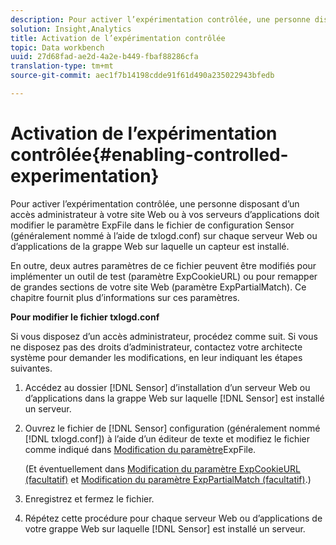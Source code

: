 ```yaml
---
description: Pour activer l’expérimentation contrôlée, une personne disposant d’un accès administrateur à votre site Web ou à vos serveurs d’applications doit modifier le paramètre ExpFile dans le fichier de configuration Sensor (généralement nommé à l’aide de txlogd.conf) sur chaque serveur Web ou d’applications de la grappe Web sur laquelle un capteur est installé.
solution: Insight,Analytics
title: Activation de l’expérimentation contrôlée
topic: Data workbench
uuid: 27d68fad-ae2d-4a2e-b449-fbaf88286cfa
translation-type: tm+mt
source-git-commit: aec1f7b14198cdde91f61d490a235022943bfedb

---
```



# Activation de l’expérimentation contrôlée{#enabling-controlled-experimentation}

Pour activer l’expérimentation contrôlée, une personne disposant d’un accès administrateur à votre site Web ou à vos serveurs d’applications doit modifier le paramètre ExpFile dans le fichier de configuration Sensor (généralement nommé à l’aide de txlogd.conf) sur chaque serveur Web ou d’applications de la grappe Web sur laquelle un capteur est installé.

En outre, deux autres paramètres de ce fichier peuvent être modifiés pour implémenter un outil de test (paramètre ExpCookieURL) ou pour remapper de grandes sections de votre site Web (paramètre ExpPartialMatch). Ce chapitre fournit plus d’informations sur ces paramètres.

**Pour modifier le fichier txlogd.conf**

Si vous disposez d’un accès administrateur, procédez comme suit. Si vous ne disposez pas des droits d’administrateur, contactez votre architecte système pour demander les modifications, en leur indiquant les étapes suivantes.

1. Accédez au dossier [!DNL Sensor] d’installation d’un serveur Web ou d’applications dans la grappe Web sur laquelle [!DNL Sensor] est installé un serveur.
1. Ouvrez le fichier de [!DNL Sensor] configuration (généralement nommé [!DNL txlogd.conf]) à l’aide d’un éditeur de texte et modifiez le fichier comme indiqué dans [Modification du paramètre](../../../home/c-undst-ctrld-exp/t-en-ctrld-exp/c-mod-expfile-prm.md#concept-25232b386a654870becc789d4f1fcc28)ExpFile.

   (Et éventuellement dans [Modification du paramètre ExpCookieURL (facultatif)](../../../home/c-undst-ctrld-exp/t-en-ctrld-exp/c-mod-expckurl-prm.md#concept-215bf86bab4e4ec0b0cc803ec48a8fcf) et [Modification du paramètre ExpPartialMatch (facultatif)](../../../home/c-undst-ctrld-exp/t-en-ctrld-exp/c-mod-expplmth-prm.md#concept-9c817c4c49b74287b0f70d6a1a37655e).)

1. Enregistrez et fermez le fichier.
1. Répétez cette procédure pour chaque serveur Web ou d’applications de votre grappe Web sur laquelle [!DNL Sensor] est installé un serveur.
